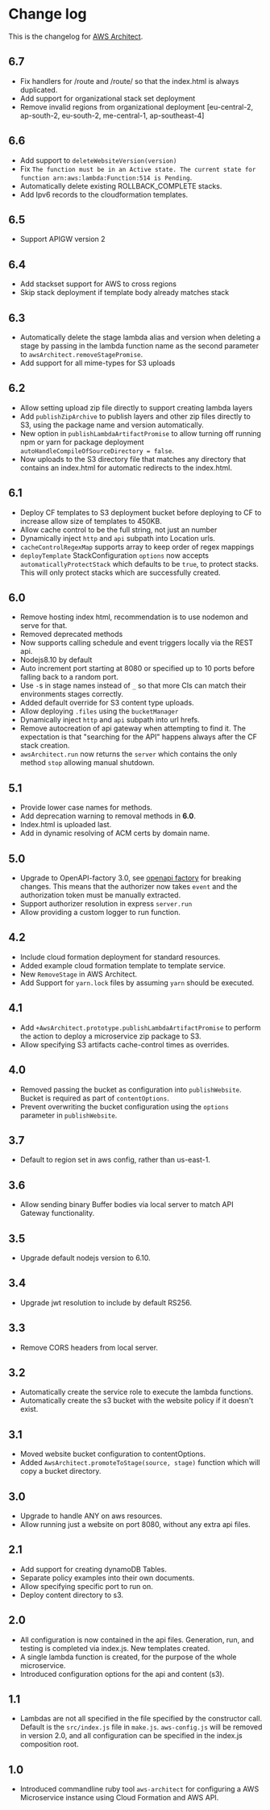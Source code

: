 # Change log
This is the changelog for [AWS Architect](readme.md).

## 6.7 ##
* Fix handlers for /route and /route/ so that the index.html is always duplicated.
* Add support for organizational stack set deployment
* Remove invalid regions from organizational deployment [eu-central-2, ap-south-2, eu-south-2, me-central-1, ap-southeast-4]

## 6.6 ##
* Add support to `deleteWebsiteVersion(version)`
* Fix `The function must be in an Active state. The current state for function arn:aws:lambda:Function:514 is Pending`.
* Automatically delete existing ROLLBACK_COMPLETE stacks.
* Add Ipv6 records to the cloudformation templates.

## 6.5 ##
* Support APIGW version 2

## 6.4 ##
* Add stackset support for AWS to cross regions
* Skip stack deployment if template body already matches stack

## 6.3 ##
* Automatically delete the stage lambda alias and version when deleting a stage by passing in the lambda function name as the second parameter to `awsArchitect.removeStagePromise`.
* Add support for all mime-types for S3 uploads

## 6.2 ##
* Allow setting upload zip file directly to support creating lambda layers
* Add `publishZipArchive` to publish layers and other zip files directly to S3, using the package name and version automatically.
* New option in `publishLambdaArtifactPromise` to allow turning off running npm or yarn for package deployment `autoHandleCompileOfSourceDirectory = false`.
* Now uploads to the S3 directory file that matches any directory that contains an index.html for automatic redirects to the index.html.

## 6.1 ##
* Deploy CF templates to S3 deployment bucket before deploying to CF to increase allow size of templates to 450KB.
* Allow cache control to be the full string, not just an number
* Dynamically inject `http` and `api` subpath into Location urls.
* `cacheControlRegexMap` supports array to keep order of regex mappings
* `deployTemplate` StackConfiguration `options` now accepts `automaticallyProtectStack` which defaults to be `true`, to protect stacks. This will only protect stacks which are successfully created.

## 6.0 ##
* Remove hosting index html, recommendation is to use nodemon and serve for that.
* Removed deprecated methods
* Now supports calling schedule and event triggers locally via the REST api.
* Nodejs8.10 by default
* Auto increment port starting at 8080 or specified up to 10 ports before falling back to a random port.
* Use `-`s in stage names instead of `_` so that more CIs can match their environments stages correctly.
* Added default override for S3 content type uploads.
* Allow deploying `.files` using the `bucketManager`
* Dynamically inject `http` and `api` subpath into url hrefs.
* Remove autocreation of api gateway when attempting to find it. The expectation is that "searching for the API" happens always after the CF stack creation.
* `awsArchitect.run` now returns the `server` which contains the only method `stop` allowing manual shutdown.

## 5.1 ##
* Provide lower case names for methods.
* Add deprecation warning to removal methods in **6.0**.
* Index.html is uploaded last.
* Add in dynamic resolving of ACM certs by domain name.

## 5.0 ##
* Upgrade to OpenAPI-factory 3.0, see [openapi factory](https://github.com/wparad/openapi-factory.js/blob/master/CHANGELOG.md#30) for breaking changes.  This means that the authorizer now takes `event` and the authorization token must be manually extracted.
* Support authorizer resolution in express `server.run`
* Allow providing a custom logger to run function.

## 4.2 ##
* Include cloud formation deployment for standard resources.
* Added example cloud formation template to template service.
* New `RemoveStage` in AWS Architect.
* Add Support for `yarn.lock` files by assuming `yarn` should be executed.

## 4.1 ##
* Add `+AwsArchitect.prototype.publishLambdaArtifactPromise` to perform the action to deploy a microservice zip package to S3.
* Allow specifying S3 artifacts cache-control times as overrides.

## 4.0 ##
* Removed passing the bucket as configuration into `publishWebsite`.  Bucket is required as part of `contentOptions`.
* Prevent overwriting the bucket configuration using the `options` parameter in `publishWebsite`.

## 3.7 ##
* Default to region set in aws config, rather than us-east-1.

## 3.6 ##
* Allow sending binary Buffer bodies via local server to match API Gateway functionality.

## 3.5 ##
* Upgrade default nodejs version to 6.10.

## 3.4 ##
* Upgrade jwt resolution to include by default RS256.

## 3.3 ##
* Remove CORS headers from local server.

## 3.2 ##
* Automatically create the service role to execute the lambda functions.
* Automatically create the s3 bucket with the website policy if it doesn't exist.

## 3.1 ##
* Moved website bucket configuration to contentOptions.
* Added `AwsArchitect.promoteToStage(source, stage)` function which will copy a bucket directory.

## 3.0 ##
* Upgrade to handle ANY on aws resources.
* Allow running just a website on port 8080, without any extra api files.

## 2.1 ##
* Add support for creating dynamoDB Tables.
* Separate policy examples into their own documents.
* Allow specifying specific port to run on.
* Deploy content directory to s3.

## 2.0 ##
* All configuration is now contained in the api files. Generation, run, and testing is completed via index.js.  New templates created.
* A single lambda function is created, for the purpose of the whole microservice.
* Introduced configuration options for the api and content (s3).

## 1.1 ##
* Lambdas are not all specified in the file specified by the constructor call.  Default is the `src/index.js` file in `make.js`.  `aws-config.js` will be removed in version 2.0, and all configuration can be specified in the index.js composition root.

## 1.0 ##
* Introduced commandline ruby tool `aws-architect` for configuring a AWS Microservice instance using Cloud Formation and AWS API.
